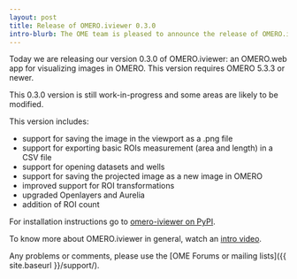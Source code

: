 ```yaml
---
layout: post
title: Release of OMERO.iviewer 0.3.0
intro-blurb: The OME team is pleased to announce the release of OMERO.iviewer 0.3.0
---
```

Today we are releasing our version 0.3.0 of OMERO.iviewer: an OMERO.web app
for visualizing images in OMERO. This version requires OMERO 5.3.3 or newer.

This 0.3.0 version is still work-in-progress and some areas are likely to be
modified.

This version includes:

- support for saving the image in the viewport as a .png file
- support for exporting basic ROIs measurement (area and length) in a CSV file
- support for opening datasets and wells
- support for saving the projected image as a new image in OMERO
- improved support for ROI transformations
- upgraded Openlayers and Aurelia
- addition of ROI count

For installation instructions go to
[omero-iviewer on PyPI](https://pypi.python.org/pypi/omero-iviewer/).

To know more about OMERO.iviewer in general, watch an
[intro video](https://youtu.be/FQD540TTwFg).

Any problems or comments, please use the [OME Forums or mailing lists]({{ site.baseurl }}/support/).
